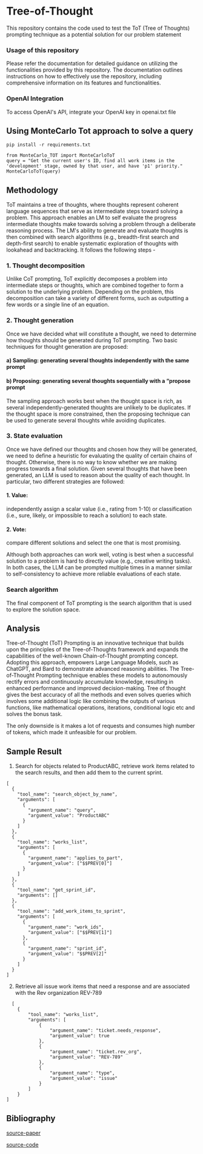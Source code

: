 # Tree-of-Thought
This repository contains the code used to test the ToT (Tree of Thoughts) prompting technique as a potential solution for our problem statement

### Usage of this repository 
Please refer the documentation for detailed guidance on utilizing the functionalities provided by this repository. The documentation outlines instructions on how to effectively use the repository, including comprehensive information on its features and functionalities. 

### OpenAI Integration
To access OpenAI's API, integrate your OpenAI key in openai.txt file

## Using MonteCarlo Tot approach to solve a query
`pip install -r requirements.txt`


```
from MonteCarlo_TOT import MonteCarloToT
query = "Get the current user's ID, find all work items in the 'development' stage, owned by that user, and have 'p1' priority."
MonteCarloToT(query)
```

## Methodology
ToT maintains a tree of thoughts, where thoughts represent coherent language sequences that serve as intermediate steps toward solving a problem. This approach enables an LM to self evaluate the progress intermediate thoughts make towards solving a problem through a deliberate reasoning process. The LM's ability to generate and evaluate thoughts is then combined with search algorithms (e.g., breadth-first search and depth-first search) to enable systematic exploration of thoughts with lookahead and backtracking. It follows the following steps -


### 1. Thought decomposition 
Unlike CoT prompting, ToT explicitly decomposes a problem into intermediate steps or thoughts, which are combined together to form a solution to the underlying problem. Depending on the problem, this decomposition can take a variety of different forms, such as outputting a few words or a single line of an equation.


### 2. Thought generation  
Once we have decided what will constitute a thought, we need to determine how thoughts should be generated during ToT prompting. Two basic techniques for thought generation are proposed:
#### a) Sampling: generating several thoughts independently with the same prompt
#### b) Proposing: generating several thoughts sequentially with a “propose prompt
The sampling approach works best when the thought space is rich, as several independently-generated thoughts are unlikely to be duplicates. If the thought space is more constrained, then the proposing technique can be used to generate several thoughts while avoiding duplicates.


### 3. State evaluation  
Once we have defined our thoughts and chosen how they will be generated, we need to define a heuristic for evaluating the quality of certain chains of thought. Otherwise, there is no way to know whether we are making progress towards a final solution. Given several thoughts that have been generated, an LLM is used to reason about the quality of each thought. In particular, two different strategies are followed:
#### 1. Value: 
independently assign a scalar value (i.e., rating from 1-10) or classification (i.e., sure, likely, or impossible to reach a solution) to each state.
#### 2. Vote: 
compare different solutions and select the one that is most promising.

Although both approaches can work well, voting is best when a successful solution
to a problem is hard to directly value (e.g., creative writing tasks). In both cases,
the LLM can be prompted multiple times in a manner similar to self-consistency to
achieve more reliable evaluations of each state.

### Search algorithm 
The final component of ToT prompting is the search algorithm
that is used to explore the solution space.


## Analysis
Tree-of-Thought (ToT) Prompting is an innovative technique that builds upon the principles of the Tree-of-Thoughts framework and expands the capabilities of the well-known Chain-of-Thought prompting concept. Adopting this approach, empowers Large Language Models, such as ChatGPT, and Bard to demonstrate advanced reasoning abilities. The Tree-of-Thought Prompting technique enables these models to autonomously rectify errors and continuously accumulate knowledge, resulting in enhanced performance and improved decision-making. Tree of thought gives the best accuracy of all the methods and even solves queries which involves some additional logic like combining the outputs of various functions, like mathematical operations, iterations, conditional logic etc and solves the bonus task. 

The only downside is it makes a lot of requests and consumes high number of tokens, which made it unfeasible for our problem. 


## Sample Result
1. Search for objects related to ProductABC, retrieve work items related to the search results, and then add them to the current sprint.
```
[
  {
    "tool_name": "search_object_by_name",
    "arguments": [
      {
        "argument_name": "query",
        "argument_value": "ProductABC"
      }
    ]
  },
  {
    "tool_name": "works_list",
    "arguments": [
      {
        "argument_name": "applies_to_part",
        "argument_value": ["$$PREV[0]"]
      }
    ]
  },
  {
    "tool_name": "get_sprint_id",
    "arguments": []
  },
  {
    "tool_name": "add_work_items_to_sprint",
    "arguments": [
      {
        "argument_name": "work_ids",
        "argument_value": ["$$PREV[1]"]
      },
      {
        "argument_name": "sprint_id",
        "argument_value": "$$PREV[2]"
      }
    ]
  }
]
```

2. Retrieve all issue work items that need a response and are associated with the Rev organization REV-789
```
  [
    {
        "tool_name": "works_list",
        "arguments": [
            {
                "argument_name": "ticket.needs_response",
                "argument_value": true
            },
            {
                "argument_name": "ticket.rev_org",
                "argument_value": "REV-789"
            },
            {
                "argument_name": "type",
                "argument_value": "issue"
            }
        ]
    }
]
```


## Bibliography
[source-paper](https://arxiv.org/pdf/2305.10601.pdf)

[source-code](https://github.com/kyegomez/tree-of-thoughts)
